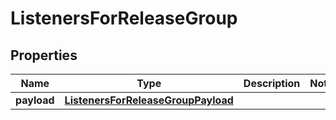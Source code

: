 

# ListenersForReleaseGroup


## Properties

| Name | Type | Description | Notes |
|------------ | ------------- | ------------- | -------------|
|**payload** | [**ListenersForReleaseGroupPayload**](ListenersForReleaseGroupPayload.md) |  |  |



